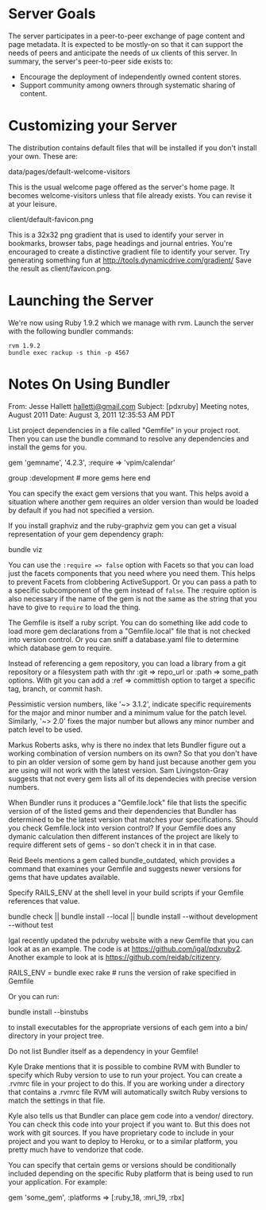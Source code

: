 Server Goals
============

The server participates in a peer-to-peer exchange of page content and page metadata.
It is expected to be mostly-on so that it can support the needs of peers and anticipate the needs of ux clients of this server.
In summary, the server's peer-to-peer side exists to:

* Encourage the deployment of independently owned content stores.
* Support community among owners through systematic sharing of content.

Customizing your Server
=======================

The distribution contains default files that will be installed if you don't install your own.
These are:

  data/pages/default-welcome-visitors

This is the usual welcome page offered as the server's home page.
It becomes welcome-visitors unless that file already exists.
You can revise it at your leisure.

  client/default-favicon.png

This is a 32x32 png gradient that is used to identify your server in bookmarks,
browser tabs, page headings and journal entries.
You're encouraged to create a distinctive gradient file to identify your server.
Try generating something fun at http://tools.dynamicdrive.com/gradient/
Save the result as client/favicon.png.

Launching the Server
====================

We're now using Ruby 1.9.2 which we manage with rvm. Launch the server with the following bundler commands:

	rvm 1.9.2
	bundle exec rackup -s thin -p 4567


Notes On Using Bundler
======================

From: 	Jesse Hallett <hallettj@gmail.com>
Subject: 	[pdxruby] Meeting notes, August 2011
Date: 	August 3, 2011 12:35:53 AM PDT

List project dependencies in a file called "Gemfile" in your project
root.  Then you can use the bundle command to resolve any dependencies
and install the gems for you.

   gem 'gemname', '4.2.3', :require => 'vpim/calendar'

   group :development
       # more gems here
   end

You can specify the exact gem versions that you want.  This helps
avoid a situation where another gem requires an older version than
would be loaded by default if you had not specified a version.

If you install graphviz and the ruby-graphviz gem you can get a visual
representation of your gem dependency graph:

   bundle viz

You can use the `:require => false` option with Facets so that you can
load just the facets components that you need where you need them.
This helps to prevent Facets from clobbering ActiveSupport.  Or you
can pass a path to a specific subcomponent of the gem instead of
`false`.  The :require option is also necessary if the name of the gem
is not the same as the string that you have to give to `require` to
load the thing.

The Gemfile is itself a ruby script.  You can do something like add
code to load more gem declarations from a "Gemfile.local" file that is
not checked into version control.  Or you can sniff a database.yaml
file to determine which database gem to require.

Instead of referencing a gem repository, you can load a library from a
git repository or a filesystem path with thr :git => repo_url or :path
=> some_path options.  With git you can add a :ref => committish
option to target a specific tag, branch, or commit hash.

Pessimistic version numbers, like '~> 3.1.2', indicate specific
requirements for the major and minor number and a minimum value for
the patch level.  Similarly, '~> 2.0' fixes the major number but
allows any minor number and patch level to be used.

Markus Roberts asks, why is there no index that lets Bundler figure
out a working combination of version numbers on its own?  So that you
don't have to pin an older version of some gem by hand just because
another gem you are using will not work with the latest version.  Sam
Livingston-Gray suggests that not every gem lists all of its
dependecies with precise version numbers.

When Bundler runs it produces a "Gemfile.lock" file that lists the
specific version of of the listed gems and their dependencies that
Bundler has determined to be the latest version that matches your
specifications.  Should you check Gemfile.lock into version control?
If your Gemfile does any dymanic calculation then different instances
of the project are likely to require different sets of gems - so don't
check it in in that case.

Reid Beels mentions a gem called bundle_outdated, which provides a
command that examines your Gemfile and suggests newer versions for
gems that have updates available.

Specify RAILS_ENV at the shell level in your build scripts if your
Gemfile references that value.

   bundle check || bundle install --local || bundle install --without
development --without test

Igal recently updated the pdxruby website with a new Gemfile that you
can look at as an example.  The code is at
https://github.com/igal/pdxruby2.  Another example to look at is
https://github.com/reidab/citizenry.

   RAILS_ENV = bundle exec rake  # runs the version of rake specified
in Gemfile

Or you can run:

   bundle install --binstubs

to install executables for the appropriate versions of each gem into a
bin/ directory in your project tree.

Do not list Bundler itself as a dependency in your Gemfile!

Kyle Drake mentions that it is possible to combine RVM with Bundler to
specify which Ruby version to use to run your project.  You can create
a .rvmrc file in your project to do this.  If you are working under a
directory that contains a .rvmrc file RVM will automatically switch
Ruby versions to match the settings in that file.

Kyle also tells us that Bundler can place gem code into a vendor/
directory.  You can check this code into your project if you want to.
But this does not work with git sources.  If you have proprietary code
to include in your project and you want to deploy to Heroku, or to a
similar platform, you pretty much have to vendorize that code.

You can specify that certain gems or versions should be conditionally
included depending on the specific Ruby platform that is being used to
run your application.  For example:

   gem 'some_gem', :platforms => [:ruby_18, :mri_19, :rbx]



